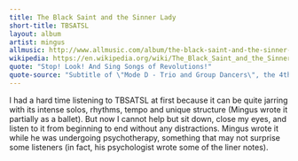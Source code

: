 ```yaml
---
title: The Black Saint and the Sinner Lady
short-title: TBSATSL
layout: album
artist: mingus
allmusic: http://www.allmusic.com/album/the-black-saint-and-the-sinner-lady-mw0000192238
wikipedia: https://en.wikipedia.org/wiki/The_Black_Saint_and_the_Sinner_Lady
quote: "Stop! Look! And Sing Songs of Revolutions!"
quote-source: "Subtitle of \"Mode D - Trio and Group Dancers\", the 4th movement"
---
```


I had a hard time listening to TBSATSL at first because it can be quite jarring with its intense solos, rhythms, tempo and unique structure (Mingus wrote it partially as a ballet). But now I cannot help but sit down, close my eyes, and listen to it from beginning to end without any distractions. Mingus wrote it while he was undergoing psychotherapy, something that may not surprise some listeners (in fact, his psychologist wrote some of the liner notes).
